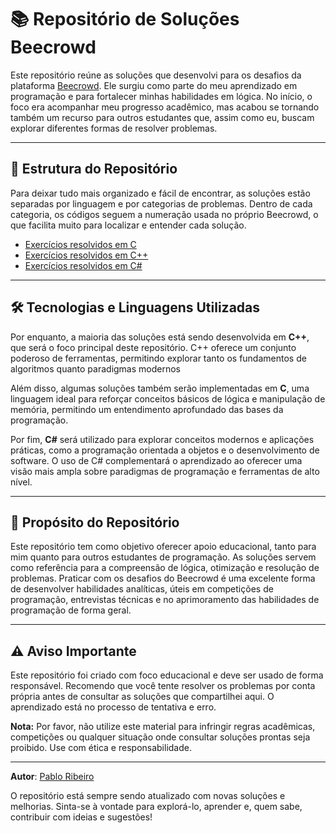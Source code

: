 # 📚 Repositório de Soluções Beecrowd

Este repositório reúne as soluções que desenvolvi para os desafios da plataforma [Beecrowd](https://www.beecrowd.com.br/). Ele surgiu como parte do meu aprendizado em programação e para fortalecer minhas habilidades em lógica. No início, o foco era acompanhar meu progresso acadêmico, mas acabou se tornando também um recurso para outros estudantes que, assim como eu, buscam explorar diferentes formas de resolver problemas.

---

## 📂 Estrutura do Repositório

Para deixar tudo mais organizado e fácil de encontrar, as soluções estão separadas por linguagem e por categorias de problemas. Dentro de cada categoria, os códigos seguem a numeração usada no próprio Beecrowd, o que facilita muito para localizar e entender cada solução.

- [Exercícios resolvidos em C](./C)
- [Exercícios resolvidos em C++](./C%2B%2B)
- [Exercícios resolvidos em C#](./C%23)

---

## 🛠️ Tecnologias e Linguagens Utilizadas

Por enquanto, a maioria das soluções está sendo desenvolvida em **C++**, que será o foco principal deste repositório. C++ oferece um conjunto poderoso de ferramentas, permitindo explorar tanto os fundamentos de algoritmos quanto paradigmas modernos

Além disso, algumas soluções também serão implementadas em **C**, uma linguagem ideal para reforçar conceitos básicos de lógica e manipulação de memória, permitindo um entendimento aprofundado das bases da programação.

Por fim, **C#** será utilizado para explorar conceitos modernos e aplicações práticas, como a programação orientada a objetos e o desenvolvimento de software. O uso de C# complementará o aprendizado ao oferecer uma visão mais ampla sobre paradigmas de programação e ferramentas de alto nível.

---

## 🌟 Propósito do Repositório

Este repositório tem como objetivo oferecer apoio educacional, tanto para mim quanto para outros estudantes de programação. As soluções servem como referência para a compreensão de lógica, otimização e resolução de problemas. Praticar com os desafios do Beecrowd é uma excelente forma de desenvolver habilidades analíticas, úteis em competições de programação, entrevistas técnicas e no aprimoramento das habilidades de programação de forma geral.

---

## ⚠️ Aviso Importante

Este repositório foi criado com foco educacional e deve ser usado de forma responsável. Recomendo que você tente resolver os problemas por conta própria antes de consultar as soluções que compartilhei aqui. O aprendizado está no processo de tentativa e erro.

**Nota:** Por favor, não utilize este material para infringir regras acadêmicas, competições ou qualquer situação onde consultar soluções prontas seja proibido. Use com ética e responsabilidade.

---

**Autor**: [Pablo Ribeiro](https://github.com/plajiw)  

O repositório está sempre sendo atualizado com novas soluções e melhorias. Sinta-se à vontade para explorá-lo, aprender e, quem sabe, contribuir com ideias e sugestões!
